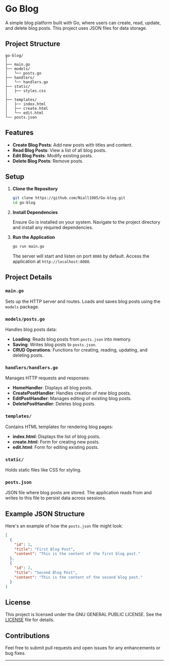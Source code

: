 # Go Blog

A simple blog platform built with Go, where users can create, read, update, and delete blog posts. This project uses JSON files for data storage.

## Project Structure

```
go-blog/
│
├── main.go
├── models/
│   └── posts.go
├── handlers/
│   └── handlers.go
├── static/
│   ├── styles.css
│
├── templates/
│   ├── index.html
│   ├── create.html
│   └── edit.html
└── posts.json
```

## Features

- **Create Blog Posts**: Add new posts with titles and content.
- **Read Blog Posts**: View a list of all blog posts.
- **Edit Blog Posts**: Modify existing posts.
- **Delete Blog Posts**: Remove posts.

## Setup

1. **Clone the Repository**

   ```bash
   git clone https://github.com/Niall1985/Go-blog.git
   cd go-blog
   ```

2. **Install Dependencies**

   Ensure Go is installed on your system. Navigate to the project directory and install any required dependencies.

3. **Run the Application**

   ```bash
   go run main.go
   ```

   The server will start and listen on port `8080` by default. Access the application at `http://localhost:8080`.

## Project Details

### `main.go`

Sets up the HTTP server and routes. Loads and saves blog posts using the `models` package.

### `models/posts.go`

Handles blog posts data:
- **Loading**: Reads blog posts from `posts.json` into memory.
- **Saving**: Writes blog posts to `posts.json`.
- **CRUD Operations**: Functions for creating, reading, updating, and deleting posts.

### `handlers/handlers.go`

Manages HTTP requests and responses:
- **HomeHandler**: Displays all blog posts.
- **CreatePostHandler**: Handles creation of new blog posts.
- **EditPostHandler**: Manages editing of existing blog posts.
- **DeletePostHandler**: Deletes blog posts.

### `templates/`

Contains HTML templates for rendering blog pages:
- **index.html**: Displays the list of blog posts.
- **create.html**: Form for creating new posts.
- **edit.html**: Form for editing existing posts.

### `static/`

Holds static files like CSS for styling.

### `posts.json`

JSON file where blog posts are stored. The application reads from and writes to this file to persist data across sessions.

## Example JSON Structure

Here's an example of how the `posts.json` file might look:

```json
[
  {
    "id": 1,
    "title": "First Blog Post",
    "content": "This is the content of the first blog post."
  },
  {
    "id": 2,
    "title": "Second Blog Post",
    "content": "This is the content of the second blog post."
  }
]
```

## License

This project is licensed under the GNU GENERAL PUBLIC LICENSE. See the [LICENSE](LICENSE) file for details.

## Contributions

Feel free to submit pull requests and open issues for any enhancements or bug fixes.

---
